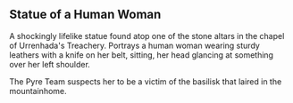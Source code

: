 ## Statue of a Human Woman

A shockingly lifelike statue found atop one of the stone altars in the chapel of Urrenhada's Treachery. Portrays a human woman wearing sturdy leathers with a knife on her belt, sitting, her head glancing at something over her left shoulder.

The Pyre Team suspects her to be a victim of the basilisk that laired in the mountainhome.